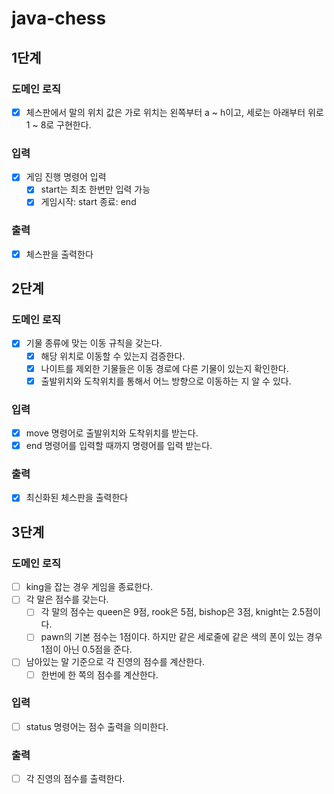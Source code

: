 # java-chess

## 1단계

### 도메인 로직

-[x] 체스판에서 말의 위치 값은 가로 위치는 왼쪽부터 a ~ h이고, 세로는 아래부터 위로 1 ~ 8로 구현한다.

### 입력

-[x] 게임 진행 명령어 입력
    -[x] start는 최초 한번만 입력 가능
    -[x] 게임시작: start 종료: end

### 출력

-[x] 체스판을 출력한다

## 2단계

### 도메인 로직

-[x] 기물 종류에 맞는 이동 규칙을 갖는다.
    -[x] 해당 위치로 이동할 수 있는지 검증한다.
    -[x] 나이트를 제외한 기물들은 이동 경로에 다른 기물이 있는지 확인한다.
    -[x] 출발위치와 도착위치를 통해서 어느 방향으로 이동하는 지 알 수 있다.

### 입력

-[x] move 명령어로 출발위치와 도착위치를 받는다.
-[x] end 명령어를 입력할 때까지 명령어를 입력 받는다.

### 출력

-[x] 최신화된 체스판을 출력한다

## 3단계

### 도메인 로직

-[ ] king을 잡는 경우 게임을 종료한다.
-[ ] 각 말은 점수를 갖는다.
    -[ ] 각 말의 점수는 queen은 9점, rook은 5점, bishop은 3점, knight는 2.5점이다.
    -[ ] pawn의 기본 점수는 1점이다. 하지만 같은 세로줄에 같은 색의 폰이 있는 경우 1점이 아닌 0.5점을 준다.
-[ ] 남아있는 말 기준으로 각 진영의 점수를 계산한다.
    -[ ] 한번에 한 쪽의 점수를 계산한다.

### 입력

-[ ] status 명령어는 점수 출력을 의미한다.

### 출력

- [ ] 각 진영의 점수를 출력한다.
